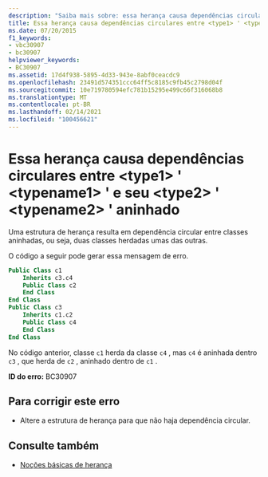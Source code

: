 ```yaml
---
description: "Saiba mais sobre: essa herança causa dependências circulares entre <type1> ' <typename1> ' e seu <type2> ' <typename2> ' aninhado"
title: Essa herança causa dependências circulares entre <type1> ' <typename1> ' e seu <type2> ' <typename2> ' aninhado
ms.date: 07/20/2015
f1_keywords:
- vbc30907
- bc30907
helpviewer_keywords:
- BC30907
ms.assetid: 17d4f938-5895-4d33-943e-8abf0ceacdc9
ms.openlocfilehash: 23491d574351ccc64ff5c8185c9fb45c2798d04f
ms.sourcegitcommit: 10e719780594efc781b15295e499c66f316068b8
ms.translationtype: MT
ms.contentlocale: pt-BR
ms.lasthandoff: 02/14/2021
ms.locfileid: "100456621"
---
```

# <a name="this-inheritance-causes-circular-dependencies-between-type1-typename1-and-its-nested-type2-typename2"></a>Essa herança causa dependências circulares entre \<type1> ' \<typename1> ' e seu \<type2> ' \<typename2> ' aninhado

Uma estrutura de herança resulta em dependência circular entre classes aninhadas, ou seja, duas classes herdadas umas das outras.  
  
 O código a seguir pode gerar essa mensagem de erro.  
  
```vb  
Public Class c1  
    Inherits c3.c4  
    Public Class c2  
    End Class  
End Class  
Public Class c3  
    Inherits c1.c2  
    Public Class c4  
    End Class  
End Class  
```  
  
 No código anterior, classe `c1` herda da classe `c4` , mas `c4` é aninhada dentro `c3` , que herda de `c2` , aninhado dentro de `c1` .  
  
 **ID do erro:** BC30907  
  
## <a name="to-correct-this-error"></a>Para corrigir este erro  
  
- Altere a estrutura de herança para que não haja dependência circular.  
  
## <a name="see-also"></a>Consulte também

- [Noções básicas de herança](../programming-guide/language-features/objects-and-classes/inheritance-basics.md)

